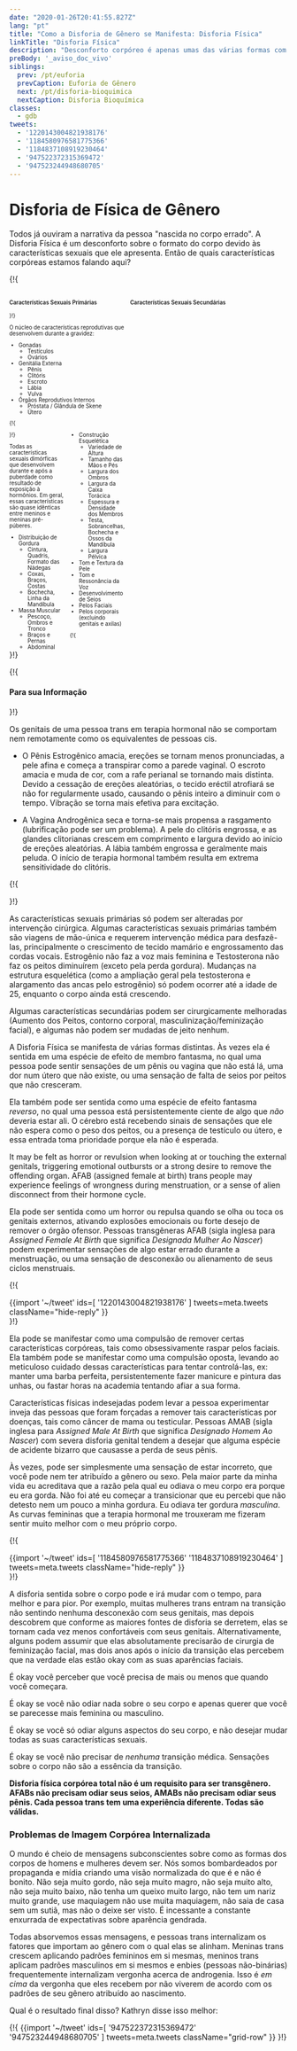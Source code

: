 ```yaml
---
date: "2020-01-26T20:41:55.827Z"
lang: "pt"
title: "Como a Disforia de Gênero se Manifesta: Disforia Física"
linkTitle: "Disforia Física"
description: "Desconforto corpóreo é apenas umas das várias formas com as quais a Disforia de Gênero se manifesta."
preBody: '_aviso_doc_vivo'
siblings:
  prev: /pt/euforia
  prevCaption: Euforia de Gênero
  next: /pt/disforia-bioquimica
  nextCaption: Disforia Bioquímica
classes:
  - gdb
tweets:
  - '1220143004821938176'
  - '1184580976581775366'
  - '1184837108919230464'
  - '947522372315369472'
  - '947523244948680705'
---
```


# Disforia de Física de Gênero

Todos já ouviram a narrativa da pessoa "nascida no corpo errado". A Disforia Física é um desconforto sobre o formato do corpo devido às características sexuais que ele apresenta. Então de quais características corpóreas estamos falando aqui?

{!{
<style>

.fact-grid h4 { font-weight: 600;grid-row: 1; }

.fact-grid li {break-inside: avoid;}

@media (min-width: 500px) {
  .fact-grid {
    display: grid;
    grid-template-columns: 1fr 2fr;
    grid-template-rows: min-content 1fr;
    grid-column-gap: 1em;
    font-size: 0.7em;
  }

  .fact-grid .two-col { column-count: 2; }
}

</style>
<div class="fact-grid ">
  <h4>Características Sexuais Primárias</h4>
  <div>
}!}

O núcleo de características reprodutivas que desenvolvem durante a gravidez:

- Gonadas
  - Testículos
  - Ovários
- Genitália Externa
  - Pênis
  - Clitóris
  - Escroto
  - Lábia
  - Vulva
- Órgãos Reprodutivos Internos
  - Próstata / Glândula de Skene
  - Útero


{!{ </div>  <h4>Características Sexuais Secundárias</h4>
<div class="two-col"> }!}

Todas as características sexuais dimórficas que desenvolvem durante e após a puberdade como resultado de exposição à hormônios. Em geral, essas características são quase idênticas entre meninos e meninas pré-púberes.

- Distribuição de Gordura
  - Cintura, Quadris, Formato das Nádegas
  - Coxas, Braços, Costas
  - Bochecha, Linha da Mandíbula
- Massa Muscular
  - Pescoço, Ombros e Tronco
  - Braços e Pernas
  - Abdominal
- Construção Esquelética
  - Variedade de Altura
  - Tamanho das Mãos e Pés
  - Largura dos Ombros
  - Largura da Caixa Torácica
  - Espessura e Densidade dos Membros
  - Testa, Sobrancelhas, Bochecha e Ossos da Mandíbula
  - Largura Pélvica
- Tom e Textura da Pele
- Tom e Ressonância da Voz
- Desenvolvimento de Seios
- Pelos Faciais
- Pelos corporais (excluindo genitais e axilas)


{!{ </div></div> }!}

{!{ <div class="gutter"><div class="card"><div class="card-body"><h4 class="card-title">Para sua Informação</h4> }!}

Os genitais de uma pessoa trans em terapia hormonal não se comportam nem remotamente como os equivalentes de pessoas cis. 

- O Pênis Estrogênico amacia, ereções se tornam menos pronunciadas, a pele afina e começa a transpirar como a parede vaginal. O escroto amacia e muda de cor, com a rafe perianal se tornando mais distinta. Devido a cessação de ereções aleatórias, o tecido eréctil atrofiará se não for regularmente usado, causando o pênis inteiro a diminuir com o tempo. Vibração se torna mais efetiva para excitação.

- A Vagina Androgênica seca e torna-se mais propensa a rasgamento (lubrificação pode ser um problema). A pele do clitóris engrossa, e as glandes clitorianas crescem em comprimento e largura devido ao início de ereções aleatórias. A lábia também engrossa e geralmente mais peluda. O início de terapia hormonal também resulta em extrema sensitividade do clitóris.

{!{ </div></div></div> }!}

As características sexuais primárias só podem ser alteradas por intervenção cirúrgica. Algumas características sexuais primárias também são viagens de mão-única e requerem intervenção médica para desfazê-las, principalmente o crescimento de tecido mamário e engrossamento das cordas vocais. Estrogênio não faz a voz mais feminina e Testosterona não faz os peitos diminuírem (exceto pela perda gordura). Mudanças na estrutura esquelética (como a ampliação geral pela testosterona e alargamento das ancas pelo estrogênio) só podem ocorrer até a idade de 25, enquanto o corpo ainda está crescendo.

Algumas características secundárias podem ser cirurgicamente melhoradas (Aumento dos Peitos, contorno corporal, masculinização/feminização facial), e algumas não podem ser mudadas de jeito nenhum.

A Disforia Física se manifesta de várias formas distintas. Às vezes ela é sentida em uma espécie de efeito de membro fantasma, no qual uma pessoa pode sentir sensações de um pênis ou vagina que não está lá, uma dor num útero que não existe, ou uma sensação de falta de seios por peitos que não cresceram.

Ela também pode ser sentida como uma espécie de efeito fantasma *reverso*, no qual uma pessoa está persistentemente ciente de algo que *não* deveria estar ali. O cérebro está recebendo sinais de sensações que ele não espera como o peso dos peitos, ou a presença de testículo ou útero, e essa entrada toma prioridade porque ela não é esperada.

It may be felt as horror or revulsion when looking at or touching the external genitals, triggering emotional outbursts or a strong desire to remove the offending organ. AFAB (assigned female at birth) trans people may experience feelings of wrongness during menstruation, or a sense of alien disconnect from their hormone cycle.

Ela pode ser sentida como um horror ou repulsa quando se olha ou toca os genitais externos, ativando explosões emocionais ou forte desejo de remover o órgão ofensor. Pessoas transgêneras AFAB (sigla inglesa para <em lang="en">Assigned Female At Birth</em> que significa <em>Designada Mulher Ao Nascer</em>) podem experimentar sensações de algo estar errado durante a menstruação, ou uma sensação de desconexão ou alienamento de seus ciclos menstruais.

{!{ <div class="gutter">{{import '~/tweet' ids=[
  '1220143004821938176'
] tweets=meta.tweets className="hide-reply" }}</div> }!}

Ela pode se manifestar como uma compulsão de remover certas características corpóreas, tais como obsessivamente raspar pelos faciais. Ela também pode se manifestar como uma compulsão oposta, levando ao meticuloso cuidado dessas características para tentar controlá-las, ex: manter uma barba perfeita, persistentemente fazer manicure e pintura das unhas, ou fastar horas na academia tentando afiar a sua forma.

Características físicas indesejadas podem levar a pessoa experimentar inveja das pessoas que foram forçadas a remover tais características por doenças, tais como câncer de mama ou testicular. Pessoas AMAB (sigla inglesa para <em lang="en">Assigned Male At Birth</em> que significa <em>Designado Homem Ao Nascer</em>) com severa disforia genital tendem a desejar que alguma espécie de acidente bizarro que causasse a perda de seus pênis.

Às vezes, pode ser simplesmente uma sensação de estar incorreto, que você pode nem ter atribuído a gênero ou sexo. Pela maior parte da minha vida eu acreditava que a razão pela qual eu odiava o meu corpo era porque eu era gorda. Não foi até eu começar a transicionar que eu percebi que não detesto nem um pouco a minha gordura. Eu odiava ter gordura *masculina*. As curvas femininas que a terapia hormonal me trouxeram me fizeram sentir muito melhor com o meu próprio corpo.

{!{ <div class="gutter">{{import '~/tweet' ids=[
  '1184580976581775366'
  '1184837108919230464'
] tweets=meta.tweets className="hide-reply" }}</div> }!}

A disforia sentida sobre o corpo pode e irá mudar com o tempo, para melhor e para pior. Por exemplo, muitas mulheres trans entram na transição não sentindo nenhuma desconexão com seus genitais, mas depois descobrem que conforme as maiores fontes de disforia se derretem, elas se tornam cada vez menos confortáveis com seus genitais. Alternativamente, alguns podem assumir que elas absolutamente precisarão de cirurgia de feminização facial, mas dois anos após o início da transição elas percebem que na verdade elas estão okay com as suas aparências faciais.

É okay você perceber que você precisa de mais ou menos que quando você começara.

É okay se você não odiar nada sobre o seu corpo e apenas querer que você se parecesse mais feminina ou masculino.

É okay se você só odiar alguns aspectos do seu corpo, e não desejar mudar todas as suas características sexuais.

É okay se você não precisar de *nenhuma* transição médica. Sensações sobre o corpo não são a essência da transição.


**Disforia física corpórea total não é um requisito para ser transgênero. AFABs não precisam odiar seus seios, AMABs não precisam odiar seus pênis. Cada pessoa trans tem uma experiência diferente. Todas são válidas.**

### Problemas de Imagem Corpórea Internalizada

O mundo é cheio de mensagens subconscientes sobre como as formas dos corpos de homens e mulheres devem ser. Nós somos bombardeados por propaganda e mídia criando uma visão normalizada do que é e não é bonito. Não seja muito gordo, não seja muito magro, não seja muito alto, não seja muito baixo, não tenha um queixo muito largo, não tem um nariz muito grande, use maquiagem não use muita maquiagem, não saia de casa sem um sutiã, mas não o deixe ser visto. É incessante a constante enxurrada de expectativas sobre aparência gendrada.

Todas absorvemos essas mensagens, e pessoas trans internalizam os fatores que importam ao gênero com o qual elas se alinham. Meninas trans crescem aplicando padrões femininos em si mesmas, meninos trans aplicam padrões masculinos em si mesmos e enbies (pessoas não-binárias) frequentemente internalizam vergonha acerca de androgenia. Isso é *em cima* da vergonha que eles recebem por não viverem de acordo com os padrões de seu gênero atribuído ao nascimento.

Qual é o resultado final disso? Kathryn disse isso melhor:

{!{ {{import '~/tweet' ids=[
  '947522372315369472'
  '947523244948680705'
] tweets=meta.tweets className="grid-row" }} }!}
